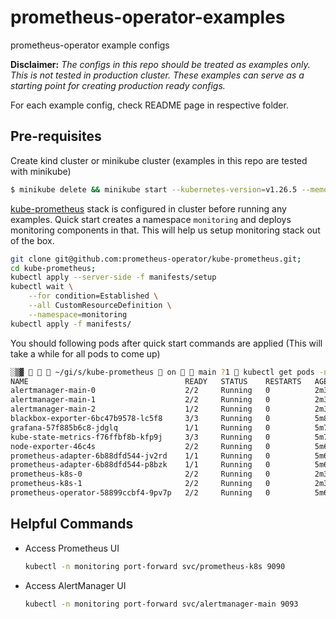 # prometheus-operator-examples

prometheus-operator example configs

**Disclaimer:** *The configs in this repo should be treated as examples only. This is not tested in production cluster. These examples can serve as a starting point for creating production ready configs.*

For each example config, check README page in respective folder.

## Pre-requisites

Create kind cluster or minikube cluster (examples in this repo are tested with minikube)

```bash
$ minikube delete && minikube start --kubernetes-version=v1.26.5 --memory=6g --bootstrapper=kubeadm --extra-config=kubelet.authentication-token-webhook=true --extra-config=kubelet.authorization-mode=Webhook --extra-config=scheduler.bind-address=0.0.0.0 --extra-config=controller-manager.bind-address=0.0.0.0
```

[kube-prometheus](https://github.com/prometheus-operator/kube-prometheus#quickstart) stack is configured in cluster before running any examples. Quick start creates a namespace `monitoring` and deploys monitoring components in that. This will help us setup monitoring stack out of the box. 

```bash
git clone git@github.com:prometheus-operator/kube-prometheus.git;
cd kube-prometheus;
kubectl apply --server-side -f manifests/setup
kubectl wait \
	--for condition=Established \
	--all CustomResourceDefinition \
	--namespace=monitoring
kubectl apply -f manifests/
```

You should following pods after quick start commands are applied (This will take a while for all pods to come up)

```bash
░▒▓    ~/gi/s/kube-prometheus  on   main ?1  kubectl get pods -n monitoring                                             ✔  3.9.5   1.20.2   2.7.3   at minikube ⎈  at 21:55:02  ▓▒░
NAME                                   READY   STATUS    RESTARTS   AGE
alertmanager-main-0                    2/2     Running   0          2m39s
alertmanager-main-1                    2/2     Running   0          2m39s
alertmanager-main-2                    1/2     Running   0          2m39s
blackbox-exporter-6bc47b9578-lc5f8     3/3     Running   0          5m8s
grafana-57f885b6c8-jdglq               1/1     Running   0          5m7s
kube-state-metrics-f76ffbf8b-kfp9j     3/3     Running   0          5m7s
node-exporter-46c4s                    2/2     Running   0          5m6s
prometheus-adapter-6b88dfd544-jv2rd    1/1     Running   0          5m6s
prometheus-adapter-6b88dfd544-p8bzk    1/1     Running   0          5m6s
prometheus-k8s-0                       2/2     Running   0          2m39s
prometheus-k8s-1                       2/2     Running   0          2m39s
prometheus-operator-58899ccbf4-9pv7p   2/2     Running   0          5m6s
```

## Helpful Commands

- Access Prometheus UI

  ```bash
  kubectl -n monitoring port-forward svc/prometheus-k8s 9090
  ```

- Access AlertManager UI

  ```bash
  kubectl -n monitoring port-forward svc/alertmanager-main 9093
  ```
